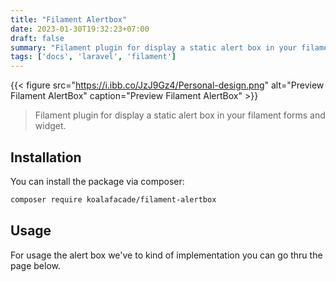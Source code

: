 ```yaml
---
title: "Filament Alertbox"
date: 2023-01-30T19:32:23+07:00
draft: false
summary: "Filament plugin for display a static alert box in your filament forms and widget."
tags: ['docs', 'laravel', 'filament']
---
```


{{< figure
    src="https://i.ibb.co/JzJ9Gz4/Personal-design.png"
    alt="Preview Filament AlertBox"
    caption="Preview Filament AlertBox"
    >}}

> Filament plugin for display a static alert box in your filament forms and widget.

## Installation

You can install the package via composer:

```bash
composer require koalafacade/filament-alertbox
```

## Usage

For usage the alert box we've to kind of implementation you can go thru the page below.
